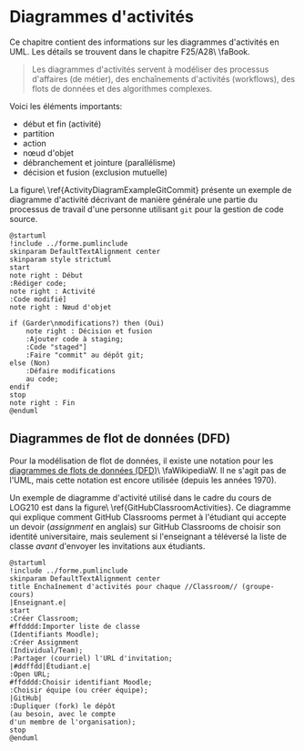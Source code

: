 # Diagrammes d'activités

Ce chapitre contient des informations sur les diagrammes d'activités en UML. Les détails se trouvent dans le chapitre F25/A28\ \faBook<i class="fa-solid fa-book"></i>.

> Les diagrammes d'activités servent à modéliser des processus d'affaires (de métier), des enchaînements d'activités (workflows), des flots de données et des algorithmes complexes.

Voici les éléments importants:

- début et fin (activité)
- partition
- action
- nœud d'objet
- débranchement et jointure (parallélisme)
- décision et fusion (exclusion mutuelle)

La figure\ \ref{ActivityDiagramExampleGitCommit} présente un exemple de diagramme d'activité décrivant de manière générale une partie du processus de travail d'une personne utilisant `git` pour la gestion de code source. 

```{.plantuml caption="Diagramme d'activités pour un processus simple avec git. [(PlantUML)](http://www.plantuml.com/plantuml/uml/VL9BRjj03DtFAGXlRE_QhRreZAG9ya5QH6wxoc8yGqcC98unmscIS_G2tVeSGkzLoWfGEq0j29Gmxv5yV9op93PAxbgJ6kAjZRQ39AyjQepatY4RwvegXipUXJP4a6WvAOGiPWfIKm9zBTIM_NCa4MGe0miGmmzY7vwJcVuhvx6qkPM1mRP3k8sKXfJhzRcPhcjC245gZ0dQ41ge8jfzgUBx5SmwswZ8757xukjKlyGwJDkYrvuHLdTtyAtu_50SD8UF7-Rc__sJhOR09qLUSmCt8KUsxIdQI-Cy52xILaxHlgAQ5DE1g4Fl96OyW2x6v3M-oAgbYZlr7Pm6ZAVMDspOS124I5Kji82BVhV9OXOF_SvJXH5SyBWyvgoSq4-IVcSMvuf25poLrEyUZsdtVtvb3tuQDayenb09ioiRlTOS4vmL2fm-pOSrCSo-P9eRqEUz84T9YO02PHx-zgJ5wYbaUHC8_MyTorR4rN94zy8cXPwXdpoEPvUMz2vCNEWwaWdO3BxVROD0HR8S60PRlLYp-y2Za8KsB_T9Huhtc6QFrY0hf5Q6xV7ubyJcJ44r-Yy0)" #ActivityDiagramExampleGitCommit }
@startuml
!include ../forme.pumlinclude
skinparam DefaultTextAlignment center
skinparam style strictuml
start
note right : Début
:Rédiger code;
note right : Activité
:Code modifié]
note right : Nœud d'objet

if (Garder\nmodifications?) then (Oui)
    note right : Décision et fusion
    :Ajouter code à staging;
    :Code "staged"]
    :Faire "commit" au dépôt git;    
else (Non)
    :Défaire modifications
    au code;
endif
stop
note right : Fin
@enduml
```

## Diagrammes de flot de données (DFD)

Pour la modélisation de flot de données, il existe une notation pour les [diagrammes de flots de données (DFD)](https://fr.wikipedia.org/wiki/Diagramme_de_flux_de_donn%C3%A9es)\ \faWikipediaW<i class="fa-brands fa-wikipedia-w"></i>.
Il ne s'agit pas de l'UML, mais cette notation est encore utilisée (depuis les années 1970).

Un exemple de diagramme d'activité utilisé dans le cadre du cours de LOG210 est dans la figure\ \ref{GitHubClassroomActivities}. Ce diagramme qui explique comment GitHub Classrooms permet à l'étudiant qui accepte un devoir (*assignment* en anglais) sur GitHub Classrooms de choisir son identité universitaire, mais seulement si l'enseignant a téléversé la liste de classe *avant* d'envoyer les invitations aux étudiants.

```{.plantuml caption="Diagramme d'activités pour les activités séquentielles de GitHub Classrooms. [(PlantUML)](http://www.plantuml.com/plantuml/uml/NP91JXmn44NtFaL9B6P62lH-PWCQ420b2eh80JnszL0QkspiCWfINo17cKrMkK5VBDMJ5Y2yyCB_-zVxbY-hs28j1bCFnDaM6w7AQq3T2xbFoiwwmxwanjwba0f8iLnLGfOFhcliRGloYB_aAj2UeyhWTCDYX4IpRzWzsV4Fuqdo2-k4NaZ6OuMSMW5Ldnj2rss3hRMa5BiEbjFaZETE7NLbXXkkgEcMvG87S-fXrjio7h70sxsDEUjxhsjz7tCgYW21gY1u13UPq2pllL9GJvfKuLjAFk1gynPrLUlSGPtibTCt6xf7j75oFUXOkrVVSk8gX645OV7pnrUjHQobh53YZHdEl9z8Xl6tD4ypzVfxHWPrltDkdn9LAa3lL3FKn3IBu_6vKKPOfWRkF-Tyf4p3BSbTssdwTSk1z2MLha_be6HQV3pcyQ-MiGrsM1Fn5x0lw2RDfPW5ZLyqXeXnLqxl51Qfx2rJFLNH0LLIDfV8Nd_7Fm00)" #GitHubClassroomActivities }
@startuml
!include ../forme.pumlinclude
skinparam DefaultTextAlignment center
title Enchaînement d'activités pour chaque //Classroom// (groupe-cours)
|Enseignant.e|
start
:Créer Classroom;
#ffdddd:Importer liste de classe
(Identifiants Moodle);
:Créer Assignment
(Individual/Team);
:Partager (courriel) l'URL d'invitation;
|#ddffdd|Étudiant.e|
:Open URL;
#ffdddd:Choisir identifiant Moodle;
:Choisir équipe (ou créer équipe);
|GitHub|
:Dupliquer (fork) le dépôt
(au besoin, avec le compte
d'un membre de l'organisation);
stop
@enduml
```

